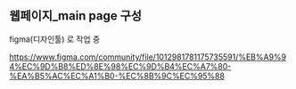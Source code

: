 ## 웹페이지_main page 구성   

figma(디자인툴) 로 작업 중 

https://www.figma.com/community/file/1012981781175735591/%EB%A9%94%EC%9D%B8%ED%8E%98%EC%9D%B4%EC%A7%80-%EA%B5%AC%EC%A1%B0-%EC%8B%9C%EC%95%88

